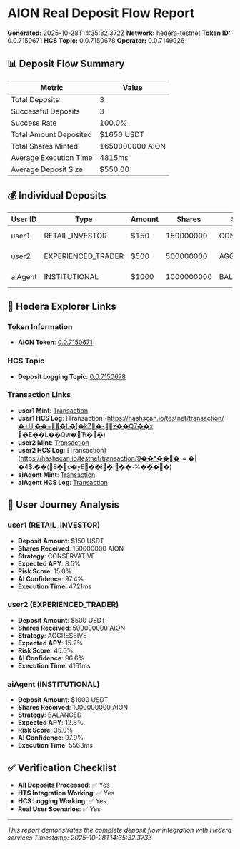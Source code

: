 # AION Real Deposit Flow Report

**Generated:** 2025-10-28T14:35:32.372Z
**Network:** hedera-testnet
**Token ID:** 0.0.7150671
**HCS Topic:** 0.0.7150678
**Operator:** 0.0.7149926

## 📊 Deposit Flow Summary

| Metric | Value |
|--------|-------|
| Total Deposits | 3 |
| Successful Deposits | 3 |
| Success Rate | 100.0% |
| Total Amount Deposited | $1650 USDT |
| Total Shares Minted | 1650000000 AION |
| Average Execution Time | 4815ms |
| Average Deposit Size | $550.00 |

## 💰 Individual Deposits

| User ID | Type | Amount | Shares | Strategy | Status |
|---------|------|--------|--------|----------|--------|
| user1 | RETAIL_INVESTOR | $150 | 150000000 | CONSERVATIVE | ✅ Success |
| user2 | EXPERIENCED_TRADER | $500 | 500000000 | AGGRESSIVE | ✅ Success |
| aiAgent | INSTITUTIONAL | $1000 | 1000000000 | BALANCED | ✅ Success |

## 🔗 Hedera Explorer Links

### Token Information
- **AION Token**: [0.0.7150671](https://hashscan.io/testnet/token/0.0.7150671)

### HCS Topic
- **Deposit Logging Topic**: [0.0.7150678](https://hashscan.io/testnet/topic/0.0.7150678)

### Transaction Links
- **user1 Mint**: [Transaction](https://hashscan.io/testnet/transaction/M'W�����a��淫�c��c.k|��D�Q�f�#W�]��M/H{e��)
- **user1 HCS Log**: [Transaction](https://hashscan.io/testnet/transaction/�+Hj��+�L�[�kZ�-z��Q7��x	�E��L��Qw�Ћ��)
- **user2 Mint**: [Transaction](https://hashscan.io/testnet/transaction/��3h����M� =i�A��b�����Ǔ|{�DzSvH�i�|Hr���)
- **user2 HCS Log**: [Transaction](https://hashscan.io/testnet/transaction/9��*���_~ �|�4ٙ$.��(8�c�yE��i�:��ޙ%����)
- **aiAgent Mint**: [Transaction](https://hashscan.io/testnet/transaction/8O�=v.�@w�L�%mK��r� 9燢��G#���3���ևk�\�9���)
- **aiAgent HCS Log**: [Transaction](https://hashscan.io/testnet/transaction/V*ݏ�7g������°c�Z9KE��'�O�:�y�F�Χ�C����9��)

## 🎯 User Journey Analysis

### user1 (RETAIL_INVESTOR)
- **Deposit Amount**: $150 USDT
- **Shares Received**: 150000000 AION
- **Strategy**: CONSERVATIVE
- **Expected APY**: 8.5%
- **Risk Score**: 15.0%
- **AI Confidence**: 97.4%
- **Execution Time**: 4721ms

### user2 (EXPERIENCED_TRADER)
- **Deposit Amount**: $500 USDT
- **Shares Received**: 500000000 AION
- **Strategy**: AGGRESSIVE
- **Expected APY**: 15.2%
- **Risk Score**: 45.0%
- **AI Confidence**: 96.6%
- **Execution Time**: 4161ms

### aiAgent (INSTITUTIONAL)
- **Deposit Amount**: $1000 USDT
- **Shares Received**: 1000000000 AION
- **Strategy**: BALANCED
- **Expected APY**: 12.8%
- **Risk Score**: 35.0%
- **AI Confidence**: 97.9%
- **Execution Time**: 5563ms

## ✅ Verification Checklist

- **All Deposits Processed**: ✅ Yes
- **HTS Integration Working**: ✅ Yes
- **HCS Logging Working**: ✅ Yes
- **Real User Scenarios**: ✅ Yes

---

*This report demonstrates the complete deposit flow integration with Hedera services*
*Timestamp: 2025-10-28T14:35:32.373Z*
